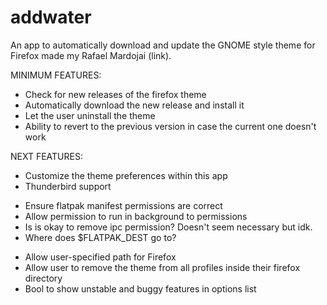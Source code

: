 # addwater

An app to automatically download and update the GNOME style theme for Firefox made my Rafael Mardojai (link).

MINIMUM FEATURES:
* Check for new releases of the firefox theme
* Automatically download the new release and install it
* Let the user uninstall the theme
* Ability to revert to the previous version in case the current one doesn't work

NEXT FEATURES:
* Customize the theme preferences within this app
* Thunderbird support


<!-- TODO Configure flatpak manifest properly -->
* Ensure flatpak manifest permissions are correct
* Allow permission to run in background to permissions
* Is is okay to remove ipc permission? Doesn't seem necessary but idk.
* Where does $FLATPAK_DEST go to?

<!-- TODO Add multiple install support -->

<!-- TODO build preferences window for advanced users -->
* Allow user-specified path for Firefox
* Allow user to remove the theme from all profiles inside their firefox directory
* Bool to show unstable and buggy features in options list

<!-- TODO write .desktop file -->
<!-- TODO write requirements.txt -->
